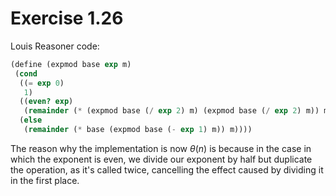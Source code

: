 # Exercise 1.26

Louis Reasoner code:

```scm
(define (expmod base exp m)
 (cond
  ((= exp 0)
   1)
  ((even? exp)
   (remainder (* (expmod base (/ exp 2) m) (expmod base (/ exp 2) m)) m))
  (else
   (remainder (* base (expmod base (- exp 1) m)) m))))
```

The reason why the implementation is now $\theta(n)$ is because in the case in
which the exponent is even, we divide our exponent by half but duplicate the
operation, as it's called twice, cancelling the effect caused by dividing it in
the first place.
